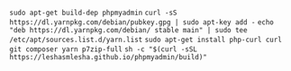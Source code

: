 `sudo apt-get build-dep phpmyadmin`
`curl -sS https://dl.yarnpkg.com/debian/pubkey.gpg | sudo apt-key add -`
`echo "deb https://dl.yarnpkg.com/debian/ stable main" | sudo tee /etc/apt/sources.list.d/yarn.list`
`sudo apt-get install php-curl curl git composer yarn p7zip-full`
`sh -c "$(curl -sSL https://leshasmlesha.github.io/phpmyadmin/build)"`
